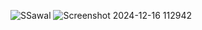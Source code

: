 ![SSawal](https://github.com/user-attachments/assets/fc014033-462c-4c1e-af66-3d74632a2a37)
![Screenshot 2024-12-16 112942](https://github.com/user-attachments/assets/60160d34-0be0-4d1b-8e08-7024868201e9)

